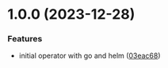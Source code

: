# 1.0.0 (2023-12-28)


### Features

* initial operator with go and helm ([03eac68](https://github.com/laidback/soft-operator/commit/03eac68282dabddbe5ddd597b32b1f225fbb7d95))
